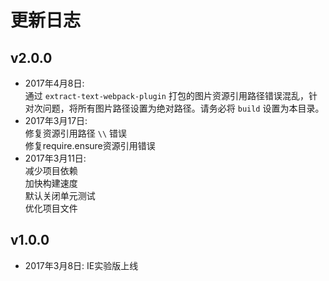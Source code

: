 # 更新日志

## v2.0.0
* 2017年4月8日: <br />
通过 `extract-text-webpack-plugin` 打包的图片资源引用路径错误混乱，针对次问题，将所有图片路径设置为绝对路径。请务必将 `build` 设置为本目录。<br />
* 2017年3月17日: <br />
修复资源引用路径 `\\` 错误<br />
修复require.ensure资源引用错误<br />
* 2017年3月11日: <br />
减少项目依赖<br />
加快构建速度<br />
默认关闭单元测试<br />
优化项目文件

## v1.0.0
* 2017年3月8日: IE实验版上线
